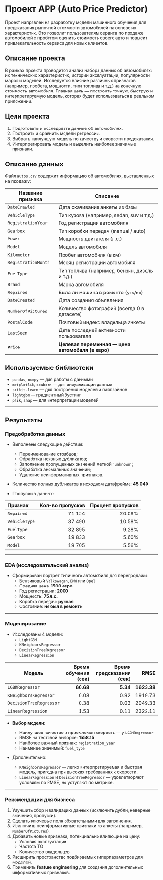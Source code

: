 # Проект APP (Auto Price Predictor)

Проект направлен на разработку модели машинного обучения для предсказания рыночной стоимости автомобилей на основе их характеристик. Это позволит пользователям сервиса по продаже автомобилей с пробегом оценить стоимость своего авто и повысит привлекательность сервиса для новых клиентов.

## Описание проекта

В рамках проекта проводится анализ набора данных об автомобилях: их технических характеристик, истории эксплуатации, популярности марок и моделей. Исследуется влияние различных признаков (например, пробега, мощности, типа топлива и т.д.) на конечную стоимость автомобиля. Главная цель — построить точную, быструю и интерпретируемую модель, которая будет использоваться в реальном приложении.

## Цели проекта

1. Подготовить и исследовать данные об автомобилях.
2. Построить и сравнить модели регрессии.
3. Выбрать наилучшую модель по качеству и скорости предсказания.
4. Интерпретировать модель и выделить наиболее значимые признаки.

## Описание данных

Файл `autos.csv` содержит информацию об автомобилях, выставленных на продажу:

| Название признака     | Описание                                                                     |
|------------------------|------------------------------------------------------------------------------|
| `DateCrawled`          | Дата скачивания анкеты из базы                                              |
| `VehicleType`          | Тип кузова (например, sedan, suv и т.д.)                                    |
| `RegistrationYear`     | Год регистрации автомобиля                                                   |
| `Gearbox`              | Тип коробки передач (manual / auto)                                          |
| `Power`                | Мощность двигателя (л.с.)                                                    |
| `Model`                | Модель автомобиля                                                            |
| `Kilometer`            | Пробег автомобиля (в км)                                                     |
| `RegistrationMonth`    | Месяц регистрации автомобиля                                                 |
| `FuelType`             | Тип топлива (например, бензин, дизель и т.д.)                                |
| `Brand`                | Марка автомобиля                                                             |
| `Repaired`             | Была ли машина в ремонте (`yes`/`no`)                                        |
| `DateCreated`          | Дата создания объявления                                                     |
| `NumberOfPictures`     | Количество фотографий (всегда 0 в датасете)                                  |
| `PostalCode`           | Почтовый индекс владельца анкеты                                             |
| `LastSeen`             | Дата последней активности пользователя                                       |
| **`Price`**            | **Целевая переменная — цена автомобиля (в евро)**                            |

## Используемые библиотеки

- `pandas`, `numpy` — для работы с данными 
- `matplotlib`, `seaborn` — для визуализации данных  
- `scikit-learn` — для построения моделей и пайплайнов  
- `lightgbm` — градиентный бустинг  
- `phik`, `shap` — для интерпретации моделей

---

## Результаты

### Предобработка данных

- Выполнены следующие действия:
  - Переименование столбцов;
  - Обработка неявных дубликатов;
  - Заполнение пропущенных значений меткой `'unknown'`;
  - Обработка аномальных значений;
  - Удаление неинформативных признаков.

- Количество полных дубликатов в исходном датафрейме: **45 040**

- Пропуски в данных:

| Признак       | Кол-во пропусков | Процент пропусков |
|:--------------|-----------------:|------------------:|
| `Repaired`    |          71 154  |           20.08%  |
| `VehicleType` |          37 490  |           10.58%  |
| `FuelType`    |          32 895  |            9.28%  |
| `Gearbox`     |          19 833  |            5.60%  |
| `Model`       |          19 705  |            5.56%  |

---

### EDA (исследовательский анализ)

- Сформирован портрет типичного автомобиля для перепродажи:
  - Бензиновый `Volkswagen`, `BMW` или `Opel`
  - Средняя цена: **1500 евро**
  - Год регистрации: **2000**
  - Мощность: **75 л.с.**
  - Коробка передач: **ручная**
  - Состояние: **не был в ремонте**

---

### Моделирование

- Исследованы 4 модели:
  - `LightGBM`
  - `KNeighborsRegressor`
  - `DecisionTreeRegressor`
  - `LinearRegression`

| Модель                | Время обучения (сек) | Время предсказания (сек) | RMSE            |
|-----------------------|---------------------:|---------------------------:|-----------------:|
| `LGBMRegressor`       | **60.68**            | **5.34**                   | **1623.38**      |
| `KNeighborsRegressor` | 0.08                 | 0.92                       | 1919.73          |
| `DecisionTreeRegressor` | 0.38               | 0.03                       | 2049.33          |
| `LinearRegression`    | 1.53                 | 0.11                       | 2322.11          |

- **Выбор модели:**  
  - Наилучшее качество и приемлемая скорость — у `LGBMRegressor`
  - RMSE на тестовой выборке: **1558.15**
  - Наиболее важный признак: `registration_year`  
  - Наименее значимый: `fuel_type`

- Дополнительно:
  - `KNeighborsRegressor` — легко интерпретируемая и быстрая модель, пригодна при высоких требованиях к скорости.
  - `LinearRegression` и `DecisionTreeRegressor` — удовлетворяют условиям по RMSE, но уступают по метрике.

---

### Рекомендации для бизнеса

1. Улучшить сбор и валидацию данных (исключить дубли, неверные значения, пропуски).
2. Сделать ключевые поля обязательными для заполнения.
3. Исключить неинформативные признаки из анкеты (например, `NumberOfPictures`).
4. Добавить новые признаки, потенциально влияющие на цену:
   - Условия эксплуатации
   - Частота ТО
   - Количество владельцев
5. Расширить пространство подбираемых гиперпараметров для моделей.
6. Применить **feature engineering** для создания дополнительных информативных признаков.